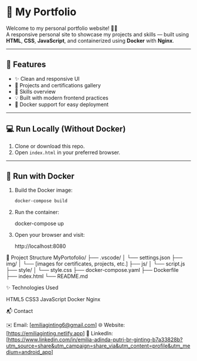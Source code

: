 # 💼 My Portfolio

Welcome to my personal portfolio website! 🎨✨  
A responsive personal site to showcase my projects and skills — built using **HTML**, **CSS**, **JavaScript**, and containerized using **Docker** with **Nginx**.

---

## 🚀 Features

- ✨ Clean and responsive UI
- 📁 Projects and certifications gallery
- 🧠 Skills overview
- 💡 Built with modern frontend practices
- 🐳 Docker support for easy deployment

---

## 💻 Run Locally (Without Docker)

1. Clone or download this repo.
2. Open `index.html` in your preferred browser.

---

## 🐳 Run with Docker

1. Build the Docker image:

   ```bash
   docker-compose build

 2. Run the container: 
 
    docker-compose up

 3. Open your browser and visit:

     http://localhost:8080
     
📁 Project Structure
MyPortofolio/
├── .vscode/
│   └── settings.json
├── img/
│   └── [images for certificates, projects, etc.]
├── js/
│   └── script.js
├── style/
│   └── style.css
├── docker-compose.yaml
├── Dockerfile
├── index.html
└── README.md

✨ Technologies Used

HTML5
CSS3
JavaScript
Docker
Nginx

📬 Contact

✉️ Email: [emiliaginting6@gmail.com]
🌐 Website: [https://emiliaginting.netlify.app]
💼 LinkedIn: [https://www.linkedin.com/in/emilia-adinda-putri-br-ginting-b7a33828b?utm_source=share&utm_campaign=share_via&utm_content=profile&utm_medium=android_app]